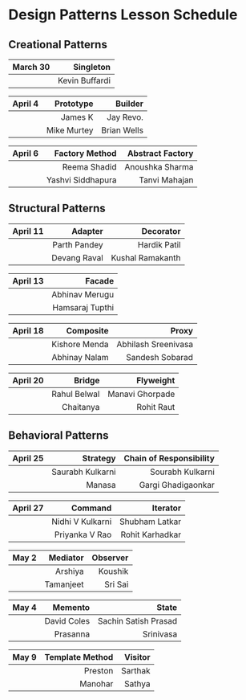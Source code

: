 # Design Patterns Lesson Schedule

## Creational Patterns

|  March 30 | Singleton |
|---------:|----------:|
|          | Kevin Buffardi |


|  April 4 | Prototype | Builder   |
|---------:|----------:|----------:|
|          | James K   | Jay Revo. |
|          | Mike Murtey | Brian Wells |

|  April 6 | Factory Method | Abstract Factory |
|---------:|----------:|----------:|
|          | Reema Shadid | Anoushka Sharma |
|          | Yashvi Siddhapura | Tanvi Mahajan |

## Structural Patterns

|  April 11 | Adapter | Decorator   |
|---------:|----------:|----------:|
|          | Parth Pandey | Hardik Patil|
|          | Devang Raval | Kushal Ramakanth |

|  April 13 | Facade |
|---------:|----------:|
|          | Abhinav Merugu |
|          | Hamsaraj Tupthi |

|  April 18 | Composite | Proxy |
|---------:|----------:|----------:|
|          | Kishore Menda | Abhilash Sreenivasa |
|          | Abhinay Nalam | Sandesh Sobarad |


|  April 20 | Bridge | Flyweight |
|---------:|----------:|---------:|
|          | Rahul Belwal | Manavi Ghorpade |
|          | Chaitanya | Rohit Raut |


## Behavioral Patterns

|  April 25 | Strategy | Chain of Responsibility |
|---------:|----------:|----------:|
|          | Saurabh Kulkarni | Sourabh Kulkarni |
|          | Manasa | Gargi Ghadigaonkar |


|  April 27 | Command |        Iterator |
|---------:|----------:|----------------:|
|          | Nidhi V Kulkarni |  Shubham Latkar |
|          | Priyanka V Rao | Rohit Karhadkar |


|  May 2   | Mediator  | Observer  |
|---------:|----------:|----------:|
|          | Arshiya   | Koushik   |
|          | Tamanjeet | Sri Sai   |

|  May 4 | Memento | State   |
|---------:|----------:|----------:|
|          | David Coles | Sachin Satish Prasad |
|          | Prasanna | Srinivasa |

|  May 9   | Template Method | Visitor |
|---------:|----------:|----------:|
|          | Preston | Sarthak |
|          | Manohar | Sathya |
